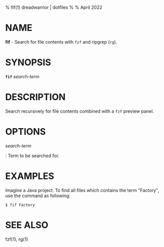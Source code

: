 % fif(1) dreadwarrior | dotfiles
%
% April 2022

# NAME

**fif** - Search for file contents with `fzf` and ripgrep (`rg`).

# SYNOPSIS

**`fif`** _search-term_

# DESCRIPTION

Search recursively for file contents combined with a `fzf` preview panel.

# OPTIONS

_search-term_

:   Term to be searched for.

# EXAMPLES

Imagine a Java project. To find all files which contains the term "Factory",
use the command as following:

    $ fif Factory

# SEE ALSO

fzf(1), rg(1)
